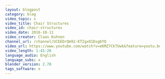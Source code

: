 ```yaml
---
layout: blogpost
category: blog
video_topic: x
video_title: Chair Structures
video_id: chair-structures
video_date: 2016-10-11
video_creator: Claas Kuhnen
channel_url: /channel/UCEEDrQm92-KTIgxO1Dsg6YQ
video_url: https://www.youtube.com/watch?v=eKMZ7CkTUwk&feature=youtu.be
video_length: 1:41:26
language_audio: English
language_subs: x
blender_version: 2.78
tags_software: x
---
```

